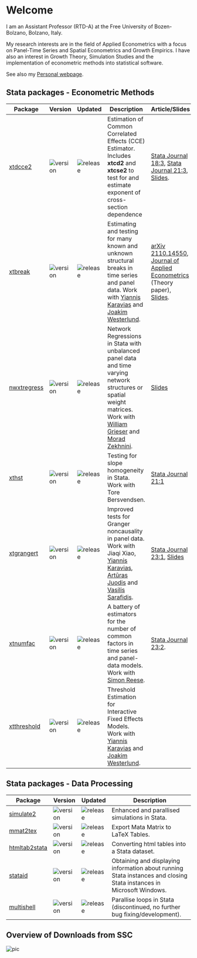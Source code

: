 # Welcome 

I am an Assistant Professor (RTD-A) at the Free University of Bozen-Bolzano, Bolzano, Italy. 

My research interests are in the field of Applied Econometrics with a focus on Panel-Time Series and Spatial Econometrics and Growth Empirics. I have also an interest in Growth Theory, Simulation Studies and the implementation of econometric methods into statistical software. 

See also my [Personal webpage](http://www.jan.ditzen.net).

## **Stata** packages - Econometric Methods
|Package|Version|Updated|Description| Article/Slides |
|----| ---- | ---- | ----- | ----- |
| [xtdcce2](https://janditzen.github.io/xtdcce2/) | ![version](https://img.shields.io/github/v/release/janditzen/xtdcce2) | ![release](https://img.shields.io/github/release-date/janditzen/xtdcce2)  | Estimation of Common Correlated Effects (CCE) Estimator. Includes **xtcd2** and **xtcse2** to test for and estimate exponent of cross-section dependence| [Stata Journal 18:3](https://journals.sagepub.com/doi/10.1177/1536867X1801800306), [Stata Journal 21:3](https://journals.sagepub.com/doi/abs/10.1177/1536867X211045560), [Slides](https://www.stata.com/symposiums/economics21/slides/Econ21_Ditzen.pdf). | 
| [xtbreak](https://janditzen.github.io/xtbreak/)| ![version](https://img.shields.io/github/v/release/janditzen/xtbreak) | ![release](https://img.shields.io/github/release-date/janditzen/xtbreak) | Estimating and testing for many known and unknown structural breaks in time series and panel data. Work with [Yiannis Karavias](https://sites.google.com/site/yianniskaravias/) and [Joakim Westerlund](https://www.lunduniversity.lu.se/lucat/user/5aa0bc9f0c24c665b7b05481a4385514).| [arXiv 2110.14550](https://arxiv.org/abs/2110.14550), [Journal of Applied Econometrics](https://onlinelibrary.wiley.com/doi/10.1002/jae.3097) (Theory paper), [Slides](https://www.stata.com/meeting/germany21/slides/Germany21_Ditzen.pdf). |
| [nwxtregress](https://janditzen.github.io/nwxtregress/) | ![version](https://img.shields.io/github/v/release/janditzen/nwxtregress) | ![release](https://img.shields.io/github/release-date/janditzen/nwxtregress) | Network Regressions in Stata with unbalanced panel data and time varying network structures or spatial weight matrices. Work with [William Grieser](https://www.williamgrieser.com/) and [Morad Zekhnini](https://sites.google.com/view/moradzekhnini/home). | [Slides](https://www.stata.com/meeting/switzerland22/slides/Switzerland22_Ditzen.pdf)  |
| [xthst](https://github.com/JanDitzen/xthst) | ![version](https://img.shields.io/github/v/release/janditzen/xthst) | ![release](https://img.shields.io/github/release-date/janditzen/xthst) | Testing for slope homogeneity in Stata. Work with Tore Bersvendsen. | [Stata Journal 21:1](https://journals.sagepub.com/doi/full/10.1177/1536867X211000004) | 
| [xtgrangert](https://github.com/JanDitzen/xtgrangert) | ![version](https://img.shields.io/github/v/release/janditzen/xtgrangert) | ![release](https://img.shields.io/github/release-date/janditzen/xtgrangert) | Improved tests for Granger noncausality in panel data. Work with Jiaqi Xiao, [Yiannis Karavias](https://sites.google.com/site/yianniskaravias/), [Artūras Juodis](https://sites.google.com/site/ajuodisresearch/) and [Vasilis Sarafidis](https://sites.google.com/view/vsarafidis). | [Stata Journal 23:1](https://journals.sagepub.com/doi/full/10.1177/1536867X231162034), [Slides](https://www.stata.com/meeting/switzerland22/slides/Switzerland22_Xiao.pdf) |
| [xtnumfac](https://github.com/JanDitzen/xtnumfac) | ![version](https://img.shields.io/github/v/release/janditzen/xtnumfac) | ![release](https://img.shields.io/github/release-date/janditzen/xtnumfac) | A battery of estimators for the number of common factors in time series and panel-data models. Work with [Simon Reese](https://simonreese.weebly.com/). | [Stata Journal 23:2](https://journals.sagepub.com/doi/abs/10.1177/1536867X231175305). | 
| [xtthreshold](https://github.com/JanDitzen/xtthreshold) | ![version](https://img.shields.io/github/v/release/janditzen/xtthreshold) | ![release](https://img.shields.io/github/release-date/janditzen/xtthreshold) | Threshold Estimation for Interactive Fixed Effects Models. Work with [Yiannis Karavias](https://sites.google.com/site/yianniskaravias/) and [Joakim Westerlund](https://www.lunduniversity.lu.se/lucat/user/5aa0bc9f0c24c665b7b05481a4385514). |  | 

## **Stata** packages - Data Processing
|Package|Version|Updated|Description| 
|----| ---- | ---- | ----- | 
| [simulate2](https://janditzen.github.io/simulate2/) | ![version](https://img.shields.io/github/v/release/janditzen/simulate2) | ![release](https://img.shields.io/github/release-date/janditzen/simulate2) | Enhanced and parallised simulations in Stata. |
| [mmat2tex](https://github.com/JanDitzen/mmat2tex) | ![version](https://img.shields.io/github/v/release/janditzen/mmat2tex) | ![release](https://img.shields.io/github/release-date/janditzen/mmat2tex) | Export Mata Matrix to LaTeX Tables. |
| [htmltab2stata](https://janditzen.github.io/htmltab2stata/) | ![version](https://img.shields.io/github/v/release/janditzen/htmltab2stata) | ![release](https://img.shields.io/github/release-date/janditzen/htmltab2stata) |  Converting html tables into a Stata dataset. |
| [stataid](https://janditzen.github.io/stataid/) | ![version](https://img.shields.io/github/v/release/janditzen/stataid) | ![release](https://img.shields.io/github/release-date/janditzen/stataid) | Obtaining and displaying information about running Stata instances and closing Stata instances in Microsoft Windows. |
| [multishell](https://github.com/JanDitzen/multishell) | ![version](https://img.shields.io/github/v/release/janditzen/multishell) | ![release](https://img.shields.io/github/release-date/janditzen/multishell) | Parallise loops in Stata (discontinued, no further bug fixing/development). |

## Overview of Downloads from SSC

![pic](https://drive.google.com/uc?export=view&id=1a9ADjD2RiKRqU6zECKab_K35wo3z7-hg)


